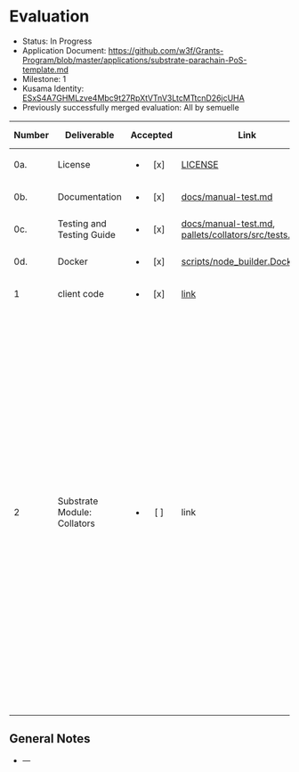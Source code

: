 # Evaluation

- Status: In Progress
- Application Document: https://github.com/w3f/Grants-Program/blob/master/applications/substrate-parachain-PoS-template.md
- Milestone: 1
- Kusama Identity: [ESxS4A7GHMLzve4Mbc9t27RpXtVTnV3LtcMTtcnD26jcUHA](https://polkascan.io/pre/kusama/account/ESxS4A7GHMLzve4Mbc9t27RpXtVTnV3LtcMTtcnD26jcUHA)
- Previously successfully merged evaluation: All by semuelle

| Number | Deliverable | Accepted | Link | Evaluation Notes |
| ------ | ----------- | :------: | ---- |----------------- |
| 0a. | License | <ul><li>[x] </li></ul> | [LICENSE](https://github.com/Aband-Network/substrate-parachain-PoS-template/blob/b0e6e9be60c064e702d129a59c112dc7b62329f3/LICENSE) | Apache 2.0 |
| 0b. | Documentation | <ul><li>[x] </li></ul> | [docs/manual-test.md](https://github.com/Aband-Network/substrate-parachain-PoS-template/blob/b0e6e9be60c064e702d129a59c112dc7b62329f3/docs/manual-test.md) | — |
| 0c. | Testing and Testing Guide | <ul><li>[x] </li></ul> | [docs/manual-test.md](https://github.com/Aband-Network/substrate-parachain-PoS-template/blob/b0e6e9be60c064e702d129a59c112dc7b62329f3/docs/manual-test.md), [pallets/collators/src/tests.rs](https://github.com/Aband-Network/substrate-parachain-PoS-template/blob/b0e6e9be60c064e702d129a59c112dc7b62329f3/pallets/collators/src/tests.rs) | Manual and unit tests |
| 0d. | Docker | <ul><li>[x] </li></ul> | [scripts/node_builder.Dockerfile](https://github.com/Aband-Network/substrate-parachain-PoS-template/blob/b0e6e9be60c064e702d129a59c112dc7b62329f3/scripts/node_builder.Dockerfile) | — |
| 1 | client code | <ul><li>[x] </li></ul> | [link](https://github.com/Aband-Network/substrate-parachain-PoS-template/tree/b0e6e9be60c064e702d129a59c112dc7b62329f3/node) | — |
| 2 | Substrate Module: Collators | <ul><li>[ ] </li></ul> | link | The role of the Collators pallet is to provide a validator set for consensus. The validator can come from the staking module, which can also be set by ensure_root in this module, which means that with this template, you can also use the Staking function in the case of PoA, which is very useful if you just only want to reward collators. |


## General Notes

- —
